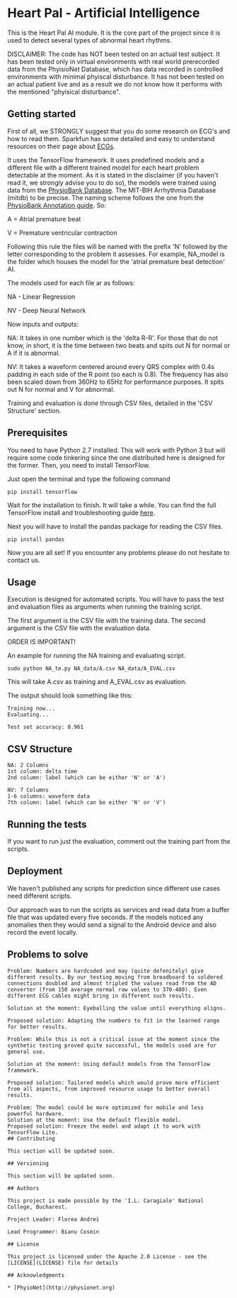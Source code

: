 # Heart Pal - Artificial Intelligence

This is the Heart Pal AI module. It is the core part of the project since it is used to detect several types of abnormal heart rhythms. 

 DISCLAIMER: The code has NOT been tested on an actual test subject. It has been tested only in virtual environments with real world prerecorded data from the PhyisioNet Database, which has data recorded in controlled environments with minimal phyiscal disturbance. It has not been tested on an actual patient live and as a result we do not know how it performs with the mentioned "phyisical disturbance".



## Getting started

First of all, we STRONGLY suggest that you do some research on ECG's and how to read them. Sparkfun has some detailed and easy to understand resources on their page about [ECGs](https://learn.sparkfun.com/tutorials/ad8232-heart-rate-monitor-hookup-guide?_ga=2.240534727.572863605.1518885884-1726391607.1518537906).

It uses the TensorFlow framework. 
It uses predefined models and a different file with a different trained model for each heart problem detectable at the moment. 
As it is stated in the disclaimer (if you haven't read it, we strongly advise you to do so), the models were trained using data from the [PhysioBank Database](https://www.physionet.org/physiobank/). The MIT-BIH Arrhythmia Database (mitdb) to be precise. The naming scheme follows the one from the [PhysioBank Annotation guide](https://www.physionet.org/physiobank/annotations.shtml). So:

A = Atrial premature beat

V = Premature ventricular contraction

Following this rule the files will be named with the prefix 'N' followed by the letter corresponding to the problem it assesses. For example, NA_model is the folder which houses the model for the 'atrial premature beat detection' AI.



The models used for each file ar as follows:

NA - Linear Regression

NV - Deep Neural Network

Now inputs and outputs:

NA: It takes in one number which is the 'delta R-R'. For those that do not know, in short, it is the time between two beats and spits out N for normal or A if it is abnormal.

NV: It takes a waveform centered around every QRS complex with 0.4s padding in each side of the R point (so each is 0.8). The frequency has also been scaled down from 360Hz to 65Hz for performance purposes. It spits out N for normal and V for abnormal.

Training and evaluation is done through CSV files, detailed in the 'CSV Structure' section.

## Prerequisites

You need to have Python 2.7 installed. This will work with Python 3 but will require some code tinkering since the one distribuited here is designed for the former. 
Then, you need to install TensorFlow.

Just open the terminal and type the following command
```
pip install tensorflow
```
Wait for the installation to finish. It will take a while. You can find the full TensorFlow install and troubleshooting guide [here](https://www.tensorflow.org/install/).

Next you will have to install the pandas package for reading the CSV files.
```
pip install pandas
```
Now you are all set! If you encounter any problems please do not hesitate to contact us.
## Usage

Execution is designed for automated scripts. You will have to pass the test and evaluation files as arguments when running the training script.

The first argument is the CSV file with the training data.
The second argument is the CSV file with the evaluation data.

ORDER IS IMPORTANT!

An example for running the NA training and evaluating script.
```
sudo python NA_te.py NA_data/A.csv NA_data/A_EVAL.csv
```
This will take A.csv as training and A_EVAL.csv as evaluation.

The output should look something like this:

```
Training now...
Evaluating...

Test set accuracy: 0.961
```


## CSV Structure
```
NA: 2 Columns 
1st column: delta time
2nd column: label (which can be either 'N' or 'A')
```

```
NV: 7 Columns
1-6 columns: waveform data
7th column: label (which can be either 'N' or 'V')
```

## Running the tests

If you want to run just the evaluation, comment out the training part from the scripts. 


## Deployment

We haven't published any scripts for prediction since different use cases need different scripts.

Our approach was to run the scripts as services and read data from a buffer file that was updated every five seconds. If the models noticed any anomalies then they would send a signal to the Android device and also record the event locally.

## Problems to solve

```
Problem: Numbers are hardcoded and may (quite defenitely) give different results. By our testing moving from breadboard to soldered connections doubled and almost tripled the values read from the AD converter (from 150 average normal raw values to 370-400). Even different ECG cables might bring in different such results.

Solution at the moment: Eyeballing the value until everything aligns.

Proposed solution: Adapting the numbers to fit in the learned range for better results.
```
```
Problem: While this is not a critical issue at the moment since the synthetic testing proved quite successful, the models used are for general use.

Solution at the moment: Using default models from the TensorFlow framework.

Proposed solution: Tailored models which would prove more efficient from all aspects, from improved resource usage to better overall results.
```
```
Problem: The model could be more optimized for mobile and less powerful hardware.
Solution at the moment: Use the default flexible model.
Proposed solution: Freeze the model and adapt it to work with TensorFlow Lite.
## Contributing

This section will be updated soon.

## Versioning

This section will be updated soon. 

## Authors

This project is made possible by the 'I.L. Caragiale' National College, Bucharest.

Project Leader: Florea Andrei

Lead Programmer: Bianu Cosmin

## License

This project is licensed under the Apache 2.0 License - see the [LICENSE](LICENSE) file for details

## Acknowledgments

* [PhyioNet](http://physionet.org)